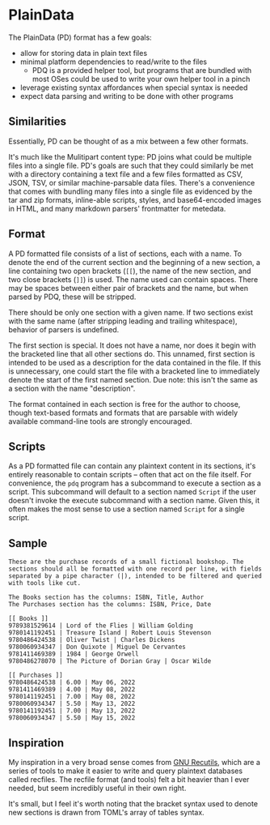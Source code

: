 # PlainData

The PlainData (PD) format has a few goals:

* allow for storing data in plain text files
* minimal platform dependencies to read/write to the files
    * PDQ is a provided helper tool, but programs that are bundled with most OSes could be used to write your own helper tool in a pinch
* leverage existing syntax affordances when special syntax is needed
* expect data parsing and writing to be done with other programs

## Similarities

Essentially, PD can be thought of as a mix between a few other formats. 

It's much like the Mulitipart content type: PD joins what could be multiple files into a single file. PD's goals are such that they could similarly be met with a directory containing a text file and a few files formatted as CSV, JSON, TSV, or similar machine-parsable data files. There's a convenience that comes with bundling many files into a single file as evidenced by the tar and zip formats, inline-able scripts, styles, and base64-encoded images in HTML, and many markdown parsers' frontmatter for metedata.

## Format

A PD formatted file consists of a list of sections, each with a name. To denote the end of the current section and the beginning of a new section, a line containing two open brackets (`[[`), the name of the new section, and two close brackets (`]]`) is used. The name used can contain spaces. There may be spaces between either pair of brackets and the name, but when parsed by PDQ, these will be stripped.

There should be only one section with a given name. If two sections exist with the same name (after stripping leading and trailing whitespace), behavior of parsers is undefined. 

The first section is special. It does not have a name, nor does it begin with the bracketed line that all other sections do. This unnamed, first section is intended to be used as a description for the data contained in the file. If this is unnecessary, one could start the file with a bracketed line to immediately denote the start of the first named section. Due note: this isn't the same as a section with the name "description". 

The format contained in each section is free for the author to choose, though text-based formats and formats that are parsable with widely available command-line tools are strongly encouraged. 

## Scripts

As a PD formatted file can contain any plaintext content in its sections, it's entirely reasonable to contain scripts – often that act on the file itself. For convenience, the `pdq` program has a subcommand to execute a section as a script. This subcommand will default to a section named `Script` if the user doesn't invoke the execute subcommand with a section name. Given this, it often makes the most sense to use a section named `Script` for a single script.

## Sample

```
These are the purchase records of a small fictional bookshop. The sections should all be formatted with one record per line, with fields separated by a pipe character (|), intended to be filtered and queried with tools like cut.

The Books section has the columns: ISBN, Title, Author
The Purchases section has the columns: ISBN, Price, Date

[[ Books ]]
9789381529614 | Lord of the Flies | William Golding
9780141192451 | Treasure Island | Robert Louis Stevenson
9780486424538 | Oliver Twist | Charles Dickens
9780060934347 | Don Quixote | Miguel De Cervantes
9781411469389 | 1984 | George Orwell
9780486278070 | The Picture of Dorian Gray | Oscar Wilde

[[ Purchases ]]
9780486424538 | 6.00 | May 06, 2022
9781411469389 | 4.00 | May 08, 2022
9780141192451 | 7.00 | May 08, 2022
9780060934347 | 5.50 | May 13, 2022
9780141192451 | 7.00 | May 13, 2022
9780060934347 | 5.50 | May 15, 2022

```

## Inspiration

My inspiration in a very broad sense comes from [GNU Recutils](https://www.gnu.org/software/recutils/), which are a series of tools to make it easier to write and query plaintext databases called recfiles. The recfile format (and tools) felt a bit heavier than I ever needed, but seem incredibly useful in their own right. 

It's small, but I feel it's worth noting that the bracket syntax used to denote new sections is drawn from TOML's array of tables syntax.

